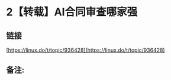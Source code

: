 # 2【转载】AI合同审查哪家强
## 链接 
 [https://linux.do/t/topic/936428](https://linux.do/t/topic/936428) 
 ## 备注: